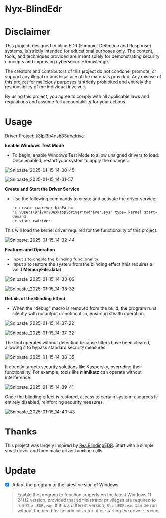 # Nyx-BlindEdr

# Disclaimer

This project, designed to blind EDR (Endpoint Detection and Response) systems, is strictly intended for educational purposes only. The content, tools, and techniques provided are meant solely for demonstrating security concepts and improving cybersecurity knowledge.

The creators and contributors of this project do not condone, promote, or support any illegal or unethical use of the materials provided. Any misuse of this project for malicious purposes is strictly prohibited and entirely the responsibility of the individual involved.

By using this project, you agree to comply with all applicable laws and regulations and assume full accountability for your actions.



# Usage

Driver Project: [k3lpi3b4nsh33/rwdriver](https://github.com/k3lpi3b4nsh33/rwdriver)



**Enable Windows Test Mode**

- To begin, enable Windows Test Mode to allow unsigned drivers to load. Once enabled, restart your system to apply the changes.

![Snipaste_2025-01-15_14-30-45](./README.assets/Snipaste_2025-01-15_14-30-45.png)



![Snipaste_2025-01-15_14-31-57](./README.assets/Snipaste_2025-01-15_14-31-57.png)

**Create and Start the Driver Service**

- Use the following commands to create and activate the driver service:

  ```
  sc create rwdriver binPath= "C:\Users\Driver\Desktop\driver\rwdriver.sys" type= kernel start= demand  
  sc start rwdriver  
  ```

This will load the kernel driver required for the functionality of this project.

![Snipaste_2025-01-15_14-32-44](./README.assets/Snipaste_2025-01-15_14-32-44.png)

**Features and Operation**

- Input `1` to enable the blinding functionality.
- Input `2` to restore the system from the blinding effect (this requires a valid **MemoryFile.data**).

![Snipaste_2025-01-15_14-33-09](./README.assets/Snipaste_2025-01-15_14-33-09.png)



![Snipaste_2025-01-15_14-33-32](./README.assets/Snipaste_2025-01-15_14-33-32.png)



**Details of the Blinding Effect**

- When the "debug" macro is removed from the build, the program runs silently with no output or notification, ensuring stealth operation.

![Snipaste_2025-01-15_14-37-22](./README.assets/Snipaste_2025-01-15_14-37-22.png)



![Snipaste_2025-01-15_14-37-32](./README.assets/Snipaste_2025-01-15_14-37-32.png)



The tool operates without detection because filters have been cleared, allowing it to bypass standard security measures.

![Snipaste_2025-01-15_14-38-35](./README.assets/Snipaste_2025-01-15_14-38-35.png)

It directly targets security solutions like Kaspersky, overriding their functionality. For example, tools like **mimikatz** can operate without interference.



![Snipaste_2025-01-15_14-39-41](./README.assets/Snipaste_2025-01-15_14-39-41.png)

Once the blinding effect is restored, access to certain system resources is entirely disabled, reinforcing security measures.

![Snipaste_2025-01-15_14-40-43](./README.assets/Snipaste_2025-01-15_14-40-43.png)

# Thanks
This project was largely inspired by [RealBlindingEDR](https://github.com/myzxcg/RealBlindingEDR). Start with a simple small driver and then make driver function calls.





# Update

- [x] Adapt the program to the latest version of Windows

> Enable the program to function properly on the latest Windows 11 24H2 version, provided that administrator privileges are required to run `BlindEDR.exe`.
> If it is a different version, `BlindEDR.exe` can be run without the need for an administrator after starting the driver service.
